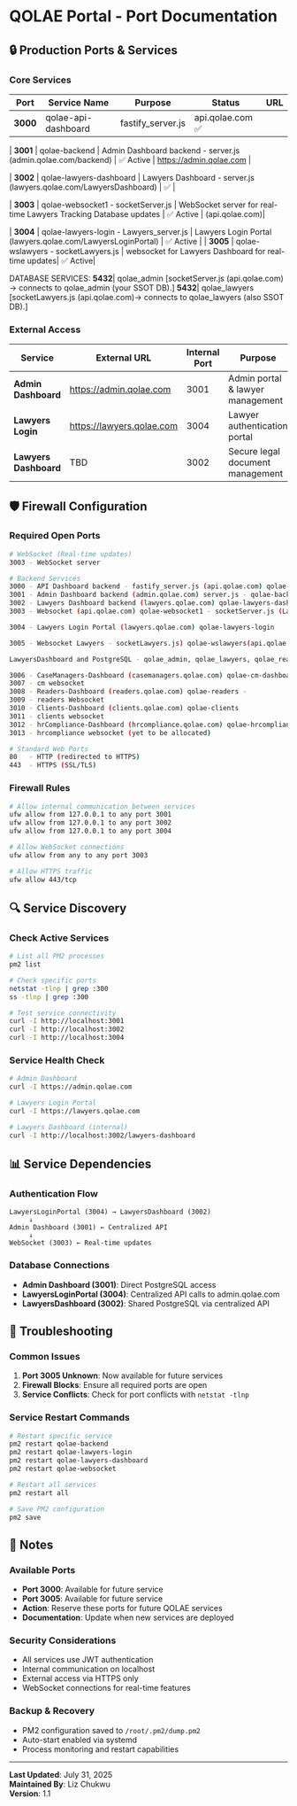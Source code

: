 # QOLAE Portal - Port Documentation

## 🔒 **Production Ports & Services**

### **Core Services**
| Port | Service Name | Purpose | Status | URL |
|------|--------------|---------|--------|-----|
| **3000** | qolae-api-dashboard |fastify_server.js | api.qolae.com ✅

| **3001** | qolae-backend | Admin Dashboard backend - server.js (admin.qolae.com/backend) | ✅ Active | https://admin.qolae.com |

| **3002** | qolae-lawyers-dashboard | Lawyers Dashboard - server.js (lawyers.qolae.com/LawyersDashboard) | ✅ |

| **3003** | qolae-websocket1 - socketServer.js | WebSocket server for real-time Lawyers Tracking Database updates | ✅ Active | (api.qolae.com)|

| **3004** | qolae-lawyers-login - Lawyers_server.js | Lawyers Login Portal (lawyers.qolae.com/LawyersLoginPortal) | ✅ Active
|
| **3005** | qolae-wslawyers - socketLawyers.js | websocket for Lawyers Dashboard for real-time updates| ✅ Active|


DATABASE SERVICES: 
**5432**| qolae_admin [socketServer.js (api.qolae.com) → connects to qolae_admin (your SSOT DB).]
**5432**| qolae_lawyers [socketLawyers.js (api.qolae.com)-> connects to qolae_lawyers (also SSOT DB).]

### **External Access**
| Service | External URL | Internal Port | Purpose |
|---------|--------------|---------------|---------|
| **Admin Dashboard** | https://admin.qolae.com | 3001 | Admin portal & lawyer management |
| **Lawyers Login** | https://lawyers.qolae.com | 3004 | Lawyer authentication portal |
| **Lawyers Dashboard** | TBD | 3002 | Secure legal document management |

## 🛡️ **Firewall Configuration**

### **Required Open Ports**
```bash
# WebSocket (Real-time updates)
3003 - WebSocket server

# Backend Services
3000 - API Dashboard backend - fastify_server.js (api.qolae.com) qolae-api-dashboard
3001 - Admin Dashboard backend (admin.qolae.com) server.js - qolae-backend
3002 - Lawyers Dashboard backend (lawyers.qolae.com) qolae-lawyers-dashboard - server.js
3003 - Websocket (api.qolae.com) qolae-websocket1 - socketServer.js (LawyersTrackingDatabase) and PostgreSQL

3004 - Lawyers Login Portal (lawyers.qolae.com) qolae-lawyers-login

3005 - Websocket Lawyers - socketLawyers.js) qolae-wslawyers(api.qolae.com) 

LawyersDashboard and PostgreSQL - qolae_admin, qolae_lawyers, qolae_readers, qolae_casemanagers, qolae_clients

3006 - CaseManagers-Dashboard (casemanagers.qolae.com) qolae-cm-dashboard - server.js
3007 - cm websocket
3008 - Readers-Dashboard (readers.qolae.com) qolae-readers - 
3009 - readers Websocket 
3010 - Clients-Dashboard (clients.qolae.com) qolae-clients 
3011 - clients websocket
3012 - hrCompliance-Dashboard (hrcompliance.qolae.com) qolae-hrcompliance
3013 - hrcompliance websocket (yet to be allocated) 

# Standard Web Ports
80   - HTTP (redirected to HTTPS)
443  - HTTPS (SSL/TLS)
```

### **Firewall Rules**
```bash
# Allow internal communication between services
ufw allow from 127.0.0.1 to any port 3001
ufw allow from 127.0.0.1 to any port 3002
ufw allow from 127.0.0.1 to any port 3004

# Allow WebSocket connections
ufw allow from any to any port 3003

# Allow HTTPS traffic
ufw allow 443/tcp
```

## 🔍 **Service Discovery**

### **Check Active Services**
```bash
# List all PM2 processes
pm2 list

# Check specific ports
netstat -tlnp | grep :300
ss -tlnp | grep :300

# Test service connectivity
curl -I http://localhost:3001
curl -I http://localhost:3002
curl -I http://localhost:3004
```

### **Service Health Check**
```bash
# Admin Dashboard
curl -I https://admin.qolae.com

# Lawyers Login Portal
curl -I https://lawyers.qolae.com

# Lawyers Dashboard (internal)
curl -I http://localhost:3002/lawyers-dashboard
```

## 📊 **Service Dependencies**

### **Authentication Flow**
```
LawyersLoginPortal (3004) → LawyersDashboard (3002)
     ↓
Admin Dashboard (3001) ← Centralized API
     ↓
WebSocket (3003) ← Real-time updates
```

### **Database Connections**
- **Admin Dashboard (3001)**: Direct PostgreSQL access
- **LawyersLoginPortal (3004)**: Centralized API calls to admin.qolae.com
- **LawyersDashboard (3002)**: Shared PostgreSQL via centralized API

## 🔧 **Troubleshooting**

### **Common Issues**
1. **Port 3005 Unknown**: Now available for future services
2. **Firewall Blocks**: Ensure all required ports are open
3. **Service Conflicts**: Check for port conflicts with `netstat -tlnp`

### **Service Restart Commands**
```bash
# Restart specific service
pm2 restart qolae-backend
pm2 restart qolae-lawyers-login
pm2 restart qolae-lawyers-dashboard
pm2 restart qolae-websocket

# Restart all services
pm2 restart all

# Save PM2 configuration
pm2 save
```

## 📝 **Notes**

### **Available Ports**
- **Port 3000**: Available for future service
- **Port 3005**: Available for future service
- **Action**: Reserve these ports for future QOLAE services
- **Documentation**: Update when new services are deployed

### **Security Considerations**
- All services use JWT authentication
- Internal communication on localhost
- External access via HTTPS only
- WebSocket connections for real-time features

### **Backup & Recovery**
- PM2 configuration saved to `/root/.pm2/dump.pm2`
- Auto-start enabled via systemd
- Process monitoring and restart capabilities

---

**Last Updated**: July 31, 2025  
**Maintained By**: Liz Chukwu  
**Version**: 1.1 